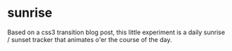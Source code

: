 sunrise
=======

Based on a css3 transition blog post, this little experiment is a daily sunrise / sunset tracker that animates o'er the course of the day.
